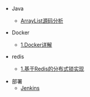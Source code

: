 
* Java
  * [ArrayList源码分析](/Java/ArrayList源码分析.md)

* Docker
  * [1.Docker详解](/docker/Docker详解.md)

* redis
  * [1.基于Redis的分布式锁实现](/redis/基于Redis的分布式锁实现.md)

- 部署
  - [Jenkins](/部署/Jenkins.md)
